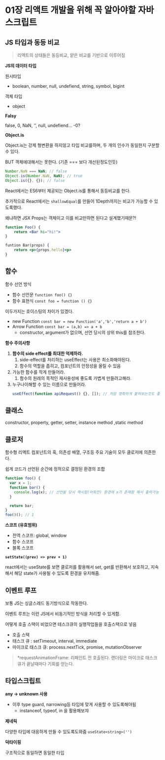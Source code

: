 # 01장 리액트 개발을 위해 꼭 알아야할 자바스크립트

## JS 타입과 동등 비교

> 리엑트의 상태들은 동등비교, 얕은 비교를 기반으로 이루어짐

**JS의 데이터 타입**

원시타입

- boolean, number, null, undefiend, string, symbol, bigint

객체 타입

- object

**Falsy**

false, 0, NaN, ‘’, null, undefiend… -0?

**Object.is**

Object.is는 강제 형변환을 하지않고 타입 비교를하며, 두 개의 인수가 동일한지 구분할 수 있다.

BUT 객체에대해서는 못한다. (기존 === 보다 개선된정도인듯)

```jsx
Number.NaN === NaN; // false
Object.is(Number.NaN, NaN); // true
Object.is({}, {}); // false
```

React에서는 ES6부터 제공되는 Object.is를 통해서 동등비교를 한다.

추가적으로 React에서는 `shallowEqual`를 만들어 1Depth까지는 비교가 가능할 수 있도록했다.

왜냐하면 JSX Props는 객체이고 이를 비교만하면 된다고 설계했기때문?!

```jsx
function Foo() {
	return <Bar hi="hi!">
}

funtion Bar(props) {
	return <p>{props.hello}<p>
}
```

## 함수

함수 선언 방식

- 함수 선언문 `function foo() {}`
- 함수 표현식 `const foo = function () {}`

이두가지는 호이스팅의 차이가 있겠다.

- new Function `const bar = new Function('a','b','return a + b')`
- Arrow Function `const bar = (a,b) => a + b`
  - constructor, argument가 없으며, 선언 당시의 상위 this를 참조한다.

**함수 주의사항**

1. **함수의 side effect를 최대한 억제하라.**
   1. side-effect를 처리하는 useEffect는 사용은 최소화해야된다.
   2. 함수의 역할을 좁히고, 컴포넌트의 안정성을 올릴 수 있음
2. 가능한 함수를 작게 만들어라.
   1. 함수의 원래의 목적인 재사용성에 좋도록 가볍게 만들려고해라.
3. 누구나이해할 수 있는 이름으로 만들어라.
   ```jsx
   useEffect(function apiRequest() {}, []); // 처럼 명확하게 붙혀보는것도 좋을 것 같다. 나름 꿀팁
   ```

## 클래스

constructor, property, getter, setter, instance method ,static method

## 클로저

함수형 리액트 컴포넌트의 훅, 의존성 배열, 구조등 주요 기술이 모두 클로저에 의존한다.

쉽게 코드가 선언된 순간에 정적으로 결정된 환경의 조합

```jsx
function foo() {
  var x = 1;
  function bar() {
    console.log(x); // 선언될 당시 랙시컬(어휘전) 환경에 x가 존재함 해서 출력가능
  }

  return bar;
}
foo()(); // 1
```

**스코프 (유효범위)**

- 전역 스코프: global, window
- 함수 스코프
- 블록 스코프

**`setState((prev) => prev + 1)`**

react에서는 useState를 보면 클로저를 활용해서 set, get를 반환해서 보호하고, 지속해서 해당 state가 사용될 수 있도록 환경을 유지해줌.

## 이벤트 루프

보통 JS는 싱글스레드 동기방식으로 작동한다.

이벤트 루프는 이런 JS에서 비동기적인 방식을 처리할 수 있게함.

어떻게 호출 스택이 비었으면 테스크큐의 실행작업들을 호출스택으로 넣음

- 호출 스택
- 태스크 큐 : setTimeout, interval, immediate
- 마이크로 태스크 큐: process.nextTick, promise, mutationObserver

> \*requestAnimationFrame: 리패인트 전 호출된다.
> 랜더링은 마이크로 태스크 큐가 끝날때마다 기회를 얻는다.

## 타입스크립트

**any → unknown 사용**

- 이후 type guard, narrowing등 타입에 맞게 사용할 수 있도록해야됨
  - instanceof, typeof, in 을 활용해보쟈

**제네릭**

다양한 타입에 대응하게 만들 수 있도록도와줌 `useState<string>('')`

**덕타이핑**

구조적으로 동일하면 동일한 타입
